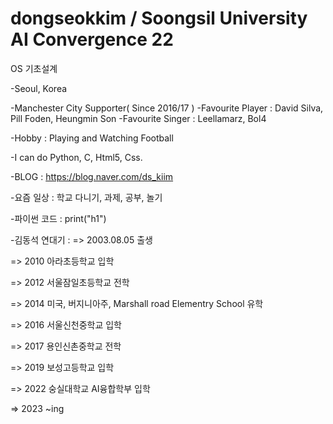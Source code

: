 # dongseokkim / Soongsil University AI Convergence 22
OS 기초설계

-Seoul, Korea

-Manchester City Supporter( Since 2016/17 )
-Favourite Player : David Silva, Pill Foden, Heungmin Son 
-Favourite Singer : Leellamarz, Bol4

-Hobby : Playing and Watching Football

-I can do Python, C, Html5, Css.

-BLOG : https://blog.naver.com/ds_kiim

-요즘 일상 : 학교 다니기, 과제, 공부, 놀기

-파이썬 코드 : print("h1")

-김동석 연대기 : 
=> 2003.08.05 출생

=> 2010 아라초등학교 입학

=> 2012 서울잠일초등학교 전학

=> 2014 미국, 버지니아주, Marshall road Elementry School 유학

=> 2016 서울신천중학교 입학

=> 2017 용인신촌중학교 전학

=> 2019 보성고등학교 입학

=> 2022 숭실대학교 AI융합학부 입학

=> 2023 ~ing
